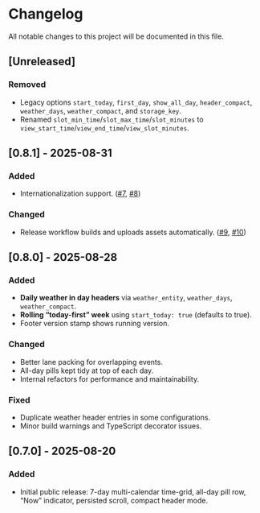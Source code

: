 # Changelog

All notable changes to this project will be documented in this file.

## [Unreleased]
### Removed
- Legacy options `start_today`, `first_day`, `show_all_day`, `header_compact`, `weather_days`, `weather_compact`, and `storage_key`.
- Renamed `slot_min_time`/`slot_max_time`/`slot_minutes` to `view_start_time`/`view_end_time`/`view_slot_minutes`.

## [0.8.1] - 2025-08-31
### Added
- Internationalization support. ([#7](https://github.com/kenika/grid-calendar-card/pull/7), [#8](https://github.com/kenika/grid-calendar-card/pull/8))

### Changed
- Release workflow builds and uploads assets automatically. ([#9](https://github.com/kenika/grid-calendar-card/pull/9), [#10](https://github.com/kenika/grid-calendar-card/pull/10))

## [0.8.0] - 2025-08-28
### Added
- **Daily weather in day headers** via `weather_entity`, `weather_days`, `weather_compact`.
- **Rolling “today-first” week** using `start_today: true` (defaults to true).
- Footer version stamp shows running version.

### Changed
- Better lane packing for overlapping events.
- All-day pills kept tidy at top of each day.
- Internal refactors for performance and maintainability.

### Fixed
- Duplicate weather header entries in some configurations.
- Minor build warnings and TypeScript decorator issues.

## [0.7.0] - 2025-08-20
### Added
- Initial public release: 7-day multi-calendar time-grid, all-day pill row,
  “Now” indicator, persisted scroll, compact header mode.
